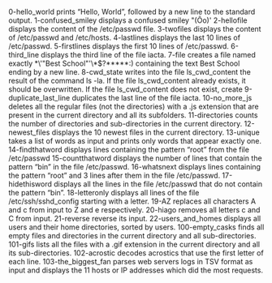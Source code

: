 
0-hello_world prints “Hello, World”, followed by a new line to the standard output.
1-confused_smiley displays a confused smiley "(Ôo)'
2-hellofile displays the content of the /etc/passwd file.
3-twofiles displays the content of /etc/passwd and /etc/hosts.
4-lastlines displays the last 10 lines of /etc/passwd.
5-firstlines displays the first 10 lines of /etc/passwd.
6-third_line displays the third line of the file iacta.
7-file creates a file named exactly \*\\'"Best School"\'\\*$\?\*\*\*\*\*:) containing the text Best School ending by a new line.
8-cwd_state writes into the file ls_cwd_content the result of the command ls -la. If the file ls_cwd_content already exists, it should be overwritten. If the file ls_cwd_content does not exist, create
9-duplicate_last_line duplicates the last line of the file iacta.
10-no_more_js deletes all the regular files (not the directories) with a .js extension that are present in the current directory and all its subfolders.
11-directories counts the number of directories and sub-directories in the current directory.
12-newest_files displays the 10 newest files in the current directory.
13-unique takes a list of words as input and prints only words that appear exactly one.
14-findthatword displays lines containing the pattern “root” from the file /etc/passwd
15-countthatword displays the number of lines that contain the pattern “bin” in the file /etc/passwd.
16-whatsnext displays lines containing the pattern “root” and 3 lines after them in the file /etc/passwd.
17-hidethisword displays all the lines in the file /etc/passwd that do not contain the pattern “bin”.
18-letteronly displays all lines of the file /etc/ssh/sshd_config starting with a letter.
19-AZ replaces all characters A and c from input to Z and e respectively.
20-hiago removes all letters c and C from input.
21-reverse reverse its input.
22-users_and_homes displays all users and their home directories, sorted by users.
100-empty_casks finds all empty files and directories in the current directory and all sub-directories.
101-gifs lists all the files with a .gif extension in the current directory and all its sub-directories.
102-acrostic decodes acrostics that use the first letter of each line.
103-the_biggest_fan parses web servers logs in TSV format as input and displays the 11 hosts or IP addresses which did the most requests.

